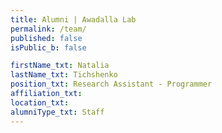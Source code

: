```yaml
---
title: Alumni | Awadalla Lab
permalink: /team/
published: false
isPublic_b: false

firstName_txt: Natalia
lastName_txt: Tichshenko
position_txt: Research Assistant - Programmer
affiliation_txt:
location_txt:
alumniType_txt: Staff
---
```

